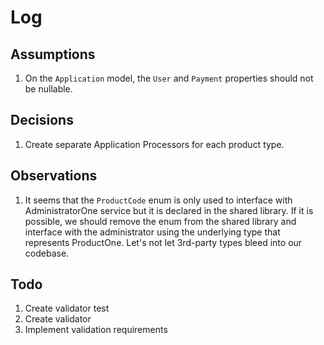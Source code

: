 # Log

## Assumptions
1. On the `Application` model, the `User` and `Payment` properties should not be nullable.

## Decisions
1. Create separate Application Processors for each product type.

## Observations
1. It seems that the `ProductCode` enum is only used to interface with AdministratorOne service but it is declared
   in the shared library. If it is possible, we should remove the enum from the shared library and interface 
   with the administrator using the underlying type that represents ProductOne. Let's not let
   3rd-party types bleed into our codebase.

## Todo
1. Create validator test
2. Create validator
3. Implement validation requirements
